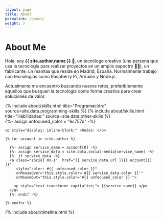```yaml
---
layout: page
title: About
permalink: /about/
weight: 3
---
```


# **About Me**

Hola, soy **{{ site.author.name }}** :wave:, un tecnólogo creativo (una persona que usa la tecnología para realizar proyectos en un amplio espectro 🦾:robot:), un fabricante, un manitas que reside en Madrid, España. Normalmente trabajo con tecnologías como Raspberry Pi, Arduino y Node.js.

Actualmente me encuentro buscando nuevos retos, preferiblemente aquellos que busquen la tecnología como forma creativa para crear soluciones de valor.

<div class="row">
{% include about/skills.html title="Programación:" source=site.data.programming-skills %}
{% include about/skills.html title="Habilidades:" source=site.data.other-skills %}
</div>

<div class="row">
  <div class="col-lg">
    {%- assign unfocused_color = "6c757d" -%}

    <p style="display: inline-block;" >Redes: </p>

    {% for account in site.author %}

      {%- assign service_name = account[0] -%}
      {%- assign service_data = site.data.social-media[service_name] -%}
      {%- if service_data -%}    
      <a class="social mx-1"  href="{{ service_data.url }}{{ account[1] }}"
         style="color: #{{ unfocused_color }}"
         onMouseOver="this.style.color='#{{ service_data.color }}'"
         onMouseOut="this.style.color='#{{ unfocused_color }}'">

        <p style="text-transform: capitalize;"> {{service_name}} </p>
      </a>
      {%- endif -%}

    {% endfor %}
  </div>
</div>
                                                
<div class="row">
{% include about/timeline.html %}
</div>
